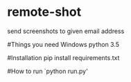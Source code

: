 # remote-shot
send screenshots to given email address

#Things you need
Windows
python 3.5


#Installation
pip install requirements.txt


#How to run
`python run.py' 
